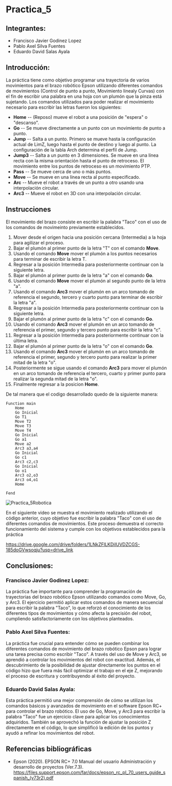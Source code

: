 # Practica_5
## Integrantes:  
- Francisco Javier Godinez Lopez
- Pablo Axel Silva Fuentes
- Eduardo David Salas Ayala
## Introducción:  
La práctica tiene como objetivo programar una trayectoria de varios movimientos para el brazo robótico Epson utilizando diferentes comandos de movimientos (Control de punto a punto, Movimiento linealy Curvas) con el fin de escribir una palabra en una hoja con un plumón que la pinza está sujetando. Los comandos utilizados para poder realizar el movimiento necesario para escribir las letras fueron los siguientes: 
-  **Home** -- (Reposo) mueve el robot a una posición de "espera" o "descanso".
-  **Go** -- Se mueve directamente a un punto con un movimiento de punto a punto.
-  **Jump** -- Salta a un punto. Primero se mueve hasta la configuración actual de LimZ, luego hasta el punto de destino y luego al punto. La configuración de la tabla Arch determina el perfil de Jump.
-  **Jump3** -- Salta a un punto en 3 dimensiones. Se mueve en una línea recta con la misma orientación hasta el punto de retroceso. El movimiento entre los puntos de retroceso es un movimiento PTP.
-  **Pass** -- Se mueve cerca de uno o más puntos.
-  **Move** -- Se mueve en una línea recta al punto especificado.
-  **Arc** -- Mueve el robot a través de un punto a otro usando una interpolación circular.
-  **Arc3** -- Mueve el robot en 3D con una interpolación circular.

## Instrucciones

El movimiento del brazo consiste en escribir la palabra "Taco" con el uso de los comandos de movimeinto previamente establecidos.
1. Mover desde el origen hacia una posición cercana (Intermedia) a la hoja para agilizar el proceso.
2. Bajar el plumón al primer punto de la letra "T" con el comando **Move**.
3. Usando el comando **Move** mover el plumón a los puntos necesarios para terminar de escribir la letra T.
4. Regresar a la posición Intermedia para posteriormente continuar con la siguiente letra.
5. Bajar el plumón al primer punto de la letra "a" con el comando **Go**.
6. Usando el comando **Move** mover el plumón al segundo punto de la letra "a".
7. Usando el comando **Arc3** mover el plumón en un arco tomando de referencia el segundo, tercero y cuarto punto para terminar de escribir la letra "a".
8. Regresar a la posición Intermedia para posteriormente continuar con la siguiente letra.
9. Bajar el plumón al primer punto de la letra "c" con el comando **Go**.
10. Usando el comando **Arc3** mover el plumón en un arco tomando de referencia el primer, segundo y tercero punto para escribir la letra "c".
11. Regresar a la posición Intermedia para posteriormente continuar con la última letra.
12. Bajar el plumón al primer punto de la letra "o" con el comando **Go**.
13. Usando el comando **Arc3** mover el plumón en un arco tomando de referencia el primer, segundo y tercero punto para realizar la primer mitad de la letra "o".
14. Posteriormente se sigue usando el comando **Arc3** para mover el plumón en un arco tomando de referencia el tercero, cuarto y primer punto para realizar la segunda mitad de la letra "o".
15. Finalmente regresar a la posicion **Home**.





De tal manera que el codigo desarrollado quedo de la siguiente manera:
```
Function main
	Home
	Go Inicial
	Go T1
	Move T2
	Move T3
	Move T4
	Go Inicial
	Go a1
	Move a2
	Arc3 a3,a4
	Go Inicial
	Go c1
	Arc3 c2,c3
	Go Inicial
	Go o1
	Arc3 o2,o3
	Arc3 o4,o1
	Home

Fend
```
![Practica_5Robotica](https://github.com/user-attachments/assets/1ff865e9-4b88-448d-a87d-3bdb2ecae763)


En el siguiente video se muestra el movimiento realizado utilizando el código anterior, cuyo objetivo fue escribir la palabra "Taco" con el uso de diferentes comandos de movimientos. Este proceso demuestra el correcto funcionamiento del sistema y cumple con los objetivos establecidos para la práctica

https://drive.google.com/drive/folders/1LNkZFlLKDiIUVDZCGS-185doGVwsoqju?usp=drive_link

## Conclusiones:  
### Francisco Javier Godinez Lopez:
La práctica fue importante para comprender la programación de trayectorias del brazo robótico Epson utilizando comandos como Move, Go, y Arc3. El ejercicio permitió aplicar estos comandos de manera secuencial para escribir la palabra "Taco", lo que reforzó el conocimiento de los diferentes tipos de movimientos y cómo  afecta la precisión del robot, cumpliendo satisfactoriamente con los objetivos planteados.


### Pablo Axel Silva Fuentes: 
La práctica fue crucial para entender cómo se pueden combinar los diferentes comandos de movimiento del brazo robótico Epson para lograr una tarea precisa como escribir "Taco". A través del uso de Move y Arc3, se aprendió a controlar los movimientos del robot con exactitud. Además, el descubrimiento de la posibilidad de ajustar directamente los puntos en el código hizo que fuera más fácil optimizar el trabajo en el eje Z, mejorando el proceso de escritura y contribuyendo al éxito del proyecto.


### Eduardo David Salas Ayala: 
Esta práctica permitió una mejor comprensión de cómo se utilizan los comandos básicos y avanzados de movimiento en el software Epson RC+ para controlar el brazo robótico. El uso de Go, Move, y Arc3 para escribir la palabra "Taco" fue un ejercicio clave para aplicar los conocimientos adquiridos. También se aprovechó la función de ajustar la posición Z directamente en el código, lo que simplificó la edición de los puntos y ayudó a refinar los movimientos del robot.

## Referencias bibliográficas
- Epson (2020). EPSON RC+ 7.0 Manual del usuario Administración y desarrollo de proyectos (Ver.7.3). https://files.support.epson.com/far/docs/epson_rc_pl_70_users_guide_spanish_(v73r2).pdf
